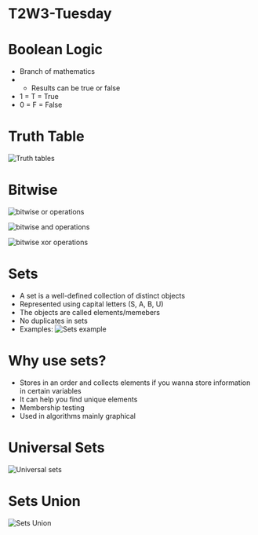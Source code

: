 # T2W3-Tuesday

# Boolean Logic

- Branch of mathematics
- - Results can be true or false
- 1 = T = True
- 0 = F = False
# Truth Table

![Truth tables ](https://github.com/user-attachments/assets/2543c9e4-dd08-4768-aaf3-ba1951f7acb9)

# Bitwise 


![bitwise or operations](https://github.com/user-attachments/assets/cd033b6f-f212-40a1-a95f-a2a75fd491b6)

![bitwise and operations](https://github.com/user-attachments/assets/6f20d3e7-339d-4238-9610-c3cbaaf5d2fc)

![bitwise xor operations](https://github.com/user-attachments/assets/1d04c579-a944-42b1-8392-55e00e37cde3)

# Sets
- A set is a well-defined collection of distinct objects
- Represented using capital letters (S, A, B, U)
- The objects are called elements/memebers
- No duplicates in sets
- Examples:
![Sets example](https://github.com/user-attachments/assets/ca7282ab-90da-4447-8e17-fe3617447872)

# Why use sets?
- Stores in an order and collects elements if you wanna store information in certain variables
- It can help you find unique elements
- Membership testing
- Used in algorithms mainly graphical

# Universal Sets

![Universal sets](https://github.com/user-attachments/assets/dc5ba22e-9fd3-4064-9391-236e28623483)

# Sets Union

![Sets Union](https://github.com/user-attachments/assets/44f75c63-8323-48e7-9801-a8007f8af758)

